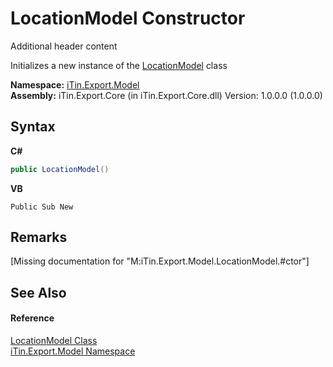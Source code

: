 # LocationModel Constructor 
Additional header content 

Initializes a new instance of the <a href="a4c36422-3b6a-540d-4da7-ae5312c8524f">LocationModel</a> class

**Namespace:**&nbsp;<a href="ef57ffcc-e95e-b212-5a46-9aa6f5a3511f">iTin.Export.Model</a><br />**Assembly:**&nbsp;iTin.Export.Core (in iTin.Export.Core.dll) Version: 1.0.0.0 (1.0.0.0)

## Syntax

**C#**<br />
``` C#
public LocationModel()
```

**VB**<br />
``` VB
Public Sub New
```


## Remarks
\[Missing <remarks> documentation for "M:iTin.Export.Model.LocationModel.#ctor"\]

## See Also


#### Reference
<a href="a4c36422-3b6a-540d-4da7-ae5312c8524f">LocationModel Class</a><br /><a href="ef57ffcc-e95e-b212-5a46-9aa6f5a3511f">iTin.Export.Model Namespace</a><br />